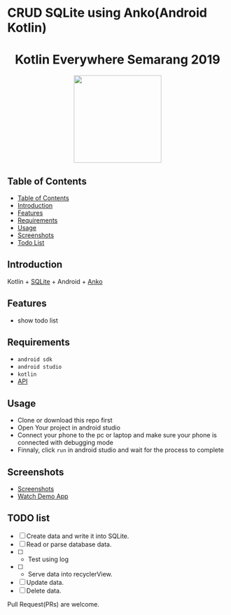 # CRUD SQLite using Anko(Android Kotlin)

<h1 align="center">Kotlin Everywhere Semarang 2019</h1>
<p align="center">
<img src="https://www.themoviedb.org/assets/2/v4/logos/312x276-primary-green-74212f6247252a023be0f02a5a45794925c3689117da9d20ffe47742a665c518.png" width="200" height="200"></p>

## Table of Contents

- [Table of Contents](#Table-of-Contents)
- [Introduction](#Introduction)
- [Features](#Features)
- [Requirements](#Requirements)
- [Usage](#Usage)
- [Screenshots](#Screenshots)
- [Todo List](#Todo-List)

## Introduction

Kotlin + [SQLite](https://sqlite.org/index.html) + Android + [Anko](https://github.com/Kotlin/anko)

## Features

- show todo list

## Requirements

- `android sdk`
- `android studio`
- `kotlin`
- [API](https://developers.themoviedb.org/3)

## Usage

- Clone or download this repo first
- Open Your project in android studio 
- Connect your phone to the pc or laptop and make sure your phone is connected with debugging mode
- Finnaly, click `run` in android studio and wait for the process to complete

## Screenshots

- [Screenshots]()
- [Watch Demo App]()

## TODO list

- [ ] Create data and write it into SQLite.
- [ ] Read or parse database data.
- [ ] - Test using log
- [ ] - Serve data into recyclerView.
- [ ] Update data.
- [ ] Delete data.

Pull Request(PRs) are welcome.
